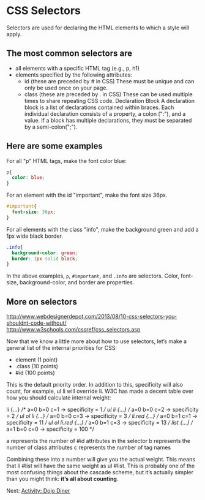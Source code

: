 # CSS Selectors

Selectors are used for declaring the HTML elements to which a style will apply.

## The most common selectors are

* all elements with a specific HTML tag (e.g., p, h1)
* elements specified by the following attributes:
  * id (these are preceded by # in CSS) These must be unique and can only be used once on your page.
  * class (these are preceded by .  in CSS) These can be used multiple times to share repeating CSS code.
Declaration Block
A declaration block is a list of declarations contained within braces. Each individual declaration consists of a property, a colon (":"), and a value. If a block has multiple declarations, they must be separated by a semi-colon(";").

## Here are some examples

For all "p" HTML tags, make the font color blue:

``` css
p{
  color: blue;
}
```

For an element with the id "important", make the font size 36px.

``` css
#important{
  font-size: 36px;
}
```

For all elements with the class "info", make the background green and add a 1px wide black border.

``` css
.info{
  background-color: green;
  border: 1px solid black;
}
```

In the above examples, ```p```, ```#important```, and ```.info``` are selectors. Color, font-size, background-color, and border are properties.

## More on selectors

<http://www.webdesignerdepot.com/2013/08/10-css-selectors-you-shouldnt-code-without/>
<http://www.w3schools.com/cssref/css_selectors.asp>

Now that we know a little more about how to use selectors, let’s make a general list of the internal priorities for CSS:

* element (1 point)
* .class (10 points)
* #id (100 points)

This is the default priority order. In addition to this, specificity will also count, for example,  ul li will override li. W3C has made a decent table over how you should calculate internal weight:

li            {...}  /* a=0 b=0 c=1 -> specificity =   1 */
ul li         {...}  /* a=0 b=0 c=2 -> specificity =   2 */
ul ol li      {...}  /* a=0 b=0 c=3 -> specificity =   3 */
li.red        {...}  /* a=0 b=1 c=1 -> specificity =  11 */
ul ol li.red  {...}  /* a=0 b=1 c=3 -> specificity =  13 */
 list         {...}  /* a=1 b=0 c=0 -> specificity = 100 */

a represents the number of #id attributes in the selector
b represents the number of class attributes
c represents the number of tag names

Combining these into a number will give you the actual weight. This means that  li #list will have the same weight as ul #list. This is probably one of the most confusing things about the cascade scheme, but it’s actually simpler than you might think: **it’s all about counting**.

Next: [Activity: Dojo Diner](./dojo-diner.md)
